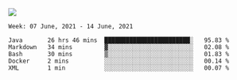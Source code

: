 <img align="center" src="https://github-readme-stats.vercel.app/api?username=bafuka&show_icons=true&icon_color=CE1D2D&text_color=718096&bg_color=ffffff&hide_title=true" />

<!--START_SECTION:waka-->
```text
Week: 07 June, 2021 - 14 June, 2021

Java       26 hrs 46 mins  ████████████████████████░   95.83 % 
Markdown   34 mins         ▓░░░░░░░░░░░░░░░░░░░░░░░░   02.08 % 
Bash       30 mins         ▒░░░░░░░░░░░░░░░░░░░░░░░░   01.83 % 
Docker     2 mins          ░░░░░░░░░░░░░░░░░░░░░░░░░   00.14 % 
XML        1 min           ░░░░░░░░░░░░░░░░░░░░░░░░░   00.07 % 
```
<!--END_SECTION:waka-->

<!--
**bafuka/bafuka** is a ✨ _special_ ✨ repository because its `README.md` (this file) appears on your GitHub profile.

Here are some ideas to get you started:

- 🔭 I’m currently working on ...
- 🌱 I’m currently learning ...
- 👯 I’m looking to collaborate on ...
- 🤔 I’m looking for help with ...
- 💬 Ask me about ...
- 📫 How to reach me: ...
- 😄 Pronouns: ...
- ⚡ Fun fact: ...
-->
